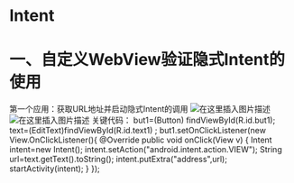 # Intent
# 一、自定义WebView验证隐式Intent的使用
第一个应用：获取URL地址并启动隐式Intent的调用
![在这里插入图片描述](https://img-blog.csdnimg.cn/20190504190055578.png?x-oss-process=image/watermark,type_ZmFuZ3poZW5naGVpdGk,shadow_10,text_aHR0cHM6Ly9ibG9nLmNzZG4ubmV0L3FxXzQxNTg1ODAx,size_16,color_FFFFFF,t_70)
![在这里插入图片描述](https://img-blog.csdnimg.cn/2019050419011322.png?x-oss-process=image/watermark,type_ZmFuZ3poZW5naGVpdGk,shadow_10,text_aHR0cHM6Ly9ibG9nLmNzZG4ubmV0L3FxXzQxNTg1ODAx,size_16,color_FFFFFF,t_70)
关键代码：
 but1=(Button) findViewById(R.id.but1);
        text=(EditText)findViewById(R.id.text1) ;
        but1.setOnClickListener(new View.OnClickListener(){
            @Override
            public void onClick(View v) {
                Intent intent=new Intent();
                intent.setAction("android.intent.action.VIEW");
                String url=text.getText().toString();
                intent.putExtra("address",url);
                startActivity(intent);
            }
        });
